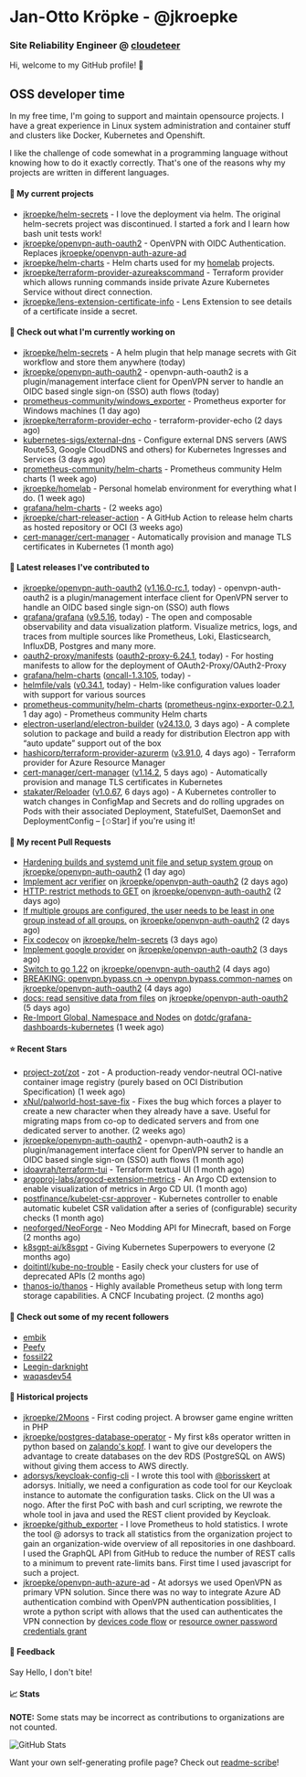 # Jan-Otto Kröpke - @jkroepke
### Site Reliability Engineer @ [cloudeteer](https://cloudeteer.de/)

Hi, welcome to my GitHub profile! 👋

## OSS developer time
In my free time, I'm going to support and maintain opensource projects. I have a great experience in Linux system administration and container stuff and clusters like Docker, Kubernetes and Openshift.

I like the challenge of code somewhat in a programming language without knowing how to do it exactly correctly. That's one of the reasons why my projects are written in different languages.

#### 🌱 My current projects
- [jkroepke/helm-secrets](https://github.com/jkroepke/helm-secrets) - I love the deployment via helm. The original helm-secrets project was discontinued. I started a fork and I learn how bash unit tests work!
- [jkroepke/openvpn-auth-oauth2](https://github.com/jkroepke/openvpn-auth-oauth2) - OpenVPN with OIDC Authentication. Replaces  [jkroepke/openvpn-auth-azure-ad](https://github.com/jkroepke/openvpn-auth-azure-ad) 
- [jkroepke/helm-charts](https://github.com/jkroepke/helm-charts) - Helm charts used for my [homelab](https://github.com/jkroepke/homelab) projects.
- [jkroepke/terraform-provider-azureakscommand](https://github.com/jkroepke/terraform-provider-azureakscommand) - Terraform provider which allows running commands inside private Azure Kubernetes Service without direct connection.
- [jkroepke/lens-extension-certificate-info](https://github.com/jkroepke/lens-extension-certificate-info) - Lens Extension to see details of a certificate inside a secret.

#### 👷 Check out what I'm currently working on

- [jkroepke/helm-secrets](https://github.com/jkroepke/helm-secrets) - A helm plugin that help manage secrets with Git workflow and store them anywhere (today)
- [jkroepke/openvpn-auth-oauth2](https://github.com/jkroepke/openvpn-auth-oauth2) - openvpn-auth-oauth2 is a plugin/management interface client for OpenVPN server to handle an OIDC based single sign-on (SSO) auth flows (today)
- [prometheus-community/windows_exporter](https://github.com/prometheus-community/windows_exporter) - Prometheus exporter for Windows machines (1 day ago)
- [jkroepke/terraform-provider-echo](https://github.com/jkroepke/terraform-provider-echo) - terraform-provider-echo (2 days ago)
- [kubernetes-sigs/external-dns](https://github.com/kubernetes-sigs/external-dns) - Configure external DNS servers (AWS Route53, Google CloudDNS and others) for Kubernetes Ingresses and Services (3 days ago)
- [prometheus-community/helm-charts](https://github.com/prometheus-community/helm-charts) - Prometheus community Helm charts (1 week ago)
- [jkroepke/homelab](https://github.com/jkroepke/homelab) - Personal homelab environment for everything what I do. (1 week ago)
- [grafana/helm-charts](https://github.com/grafana/helm-charts) -  (2 weeks ago)
- [jkroepke/chart-releaser-action](https://github.com/jkroepke/chart-releaser-action) - A GitHub Action to release helm charts as hosted repository or OCI (3 weeks ago)
- [cert-manager/cert-manager](https://github.com/cert-manager/cert-manager) - Automatically provision and manage TLS certificates in Kubernetes (1 month ago)

#### 🔭 Latest releases I've contributed to

- [jkroepke/openvpn-auth-oauth2](https://github.com/jkroepke/openvpn-auth-oauth2) ([v1.16.0-rc.1](https://github.com/jkroepke/openvpn-auth-oauth2/releases/tag/v1.16.0-rc.1), today) - openvpn-auth-oauth2 is a plugin/management interface client for OpenVPN server to handle an OIDC based single sign-on (SSO) auth flows
- [grafana/grafana](https://github.com/grafana/grafana) ([v9.5.16](https://github.com/grafana/grafana/releases/tag/v9.5.16), today) - The open and composable observability and data visualization platform. Visualize metrics, logs, and traces from multiple sources like Prometheus, Loki, Elasticsearch, InfluxDB, Postgres and many more. 
- [oauth2-proxy/manifests](https://github.com/oauth2-proxy/manifests) ([oauth2-proxy-6.24.1](https://github.com/oauth2-proxy/manifests/releases/tag/oauth2-proxy-6.24.1), today) - For hosting manifests to allow for the deployment of OAuth2-Proxy/OAuth2-Proxy
- [grafana/helm-charts](https://github.com/grafana/helm-charts) ([oncall-1.3.105](https://github.com/grafana/helm-charts/releases/tag/oncall-1.3.105), today) - 
- [helmfile/vals](https://github.com/helmfile/vals) ([v0.34.1](https://github.com/helmfile/vals/releases/tag/v0.34.1), today) - Helm-like configuration values loader with support for various sources
- [prometheus-community/helm-charts](https://github.com/prometheus-community/helm-charts) ([prometheus-nginx-exporter-0.2.1](https://github.com/prometheus-community/helm-charts/releases/tag/prometheus-nginx-exporter-0.2.1), 1 day ago) - Prometheus community Helm charts
- [electron-userland/electron-builder](https://github.com/electron-userland/electron-builder) ([v24.13.0](https://github.com/electron-userland/electron-builder/releases/tag/v24.13.0), 3 days ago) - A complete solution to package and build a ready for distribution Electron app with “auto update” support out of the box
- [hashicorp/terraform-provider-azurerm](https://github.com/hashicorp/terraform-provider-azurerm) ([v3.91.0](https://github.com/hashicorp/terraform-provider-azurerm/releases/tag/v3.91.0), 4 days ago) - Terraform provider for Azure Resource Manager
- [cert-manager/cert-manager](https://github.com/cert-manager/cert-manager) ([v1.14.2](https://github.com/cert-manager/cert-manager/releases/tag/v1.14.2), 5 days ago) - Automatically provision and manage TLS certificates in Kubernetes
- [stakater/Reloader](https://github.com/stakater/Reloader) ([v1.0.67](https://github.com/stakater/Reloader/releases/tag/v1.0.67), 6 days ago) - A Kubernetes controller to watch changes in ConfigMap and Secrets and do rolling upgrades on Pods with their associated Deployment, StatefulSet, DaemonSet and DeploymentConfig – [✩Star] if you&#39;re using it!

#### 🔨 My recent Pull Requests

- [Hardening builds and systemd unit file and setup system group](https://github.com/jkroepke/openvpn-auth-oauth2/pull/169) on [jkroepke/openvpn-auth-oauth2](https://github.com/jkroepke/openvpn-auth-oauth2) (1 day ago)
- [Implement acr verifier](https://github.com/jkroepke/openvpn-auth-oauth2/pull/158) on [jkroepke/openvpn-auth-oauth2](https://github.com/jkroepke/openvpn-auth-oauth2) (2 days ago)
- [HTTP: restrict methods to GET](https://github.com/jkroepke/openvpn-auth-oauth2/pull/157) on [jkroepke/openvpn-auth-oauth2](https://github.com/jkroepke/openvpn-auth-oauth2) (2 days ago)
- [If multiple groups are configured, the user needs to be least in one group instead of all groups.](https://github.com/jkroepke/openvpn-auth-oauth2/pull/156) on [jkroepke/openvpn-auth-oauth2](https://github.com/jkroepke/openvpn-auth-oauth2) (2 days ago)
- [Fix codecov](https://github.com/jkroepke/helm-secrets/pull/436) on [jkroepke/helm-secrets](https://github.com/jkroepke/helm-secrets) (3 days ago)
- [Implement google provider](https://github.com/jkroepke/openvpn-auth-oauth2/pull/154) on [jkroepke/openvpn-auth-oauth2](https://github.com/jkroepke/openvpn-auth-oauth2) (3 days ago)
- [Switch to go 1.22](https://github.com/jkroepke/openvpn-auth-oauth2/pull/153) on [jkroepke/openvpn-auth-oauth2](https://github.com/jkroepke/openvpn-auth-oauth2) (4 days ago)
- [BREAKING: openvpn.bypass.cn -&gt; openvpn.bypass.common-names](https://github.com/jkroepke/openvpn-auth-oauth2/pull/151) on [jkroepke/openvpn-auth-oauth2](https://github.com/jkroepke/openvpn-auth-oauth2) (4 days ago)
- [docs: read sensitive data from files](https://github.com/jkroepke/openvpn-auth-oauth2/pull/147) on [jkroepke/openvpn-auth-oauth2](https://github.com/jkroepke/openvpn-auth-oauth2) (5 days ago)
- [Re-Import Global, Namespace and Nodes](https://github.com/dotdc/grafana-dashboards-kubernetes/pull/98) on [dotdc/grafana-dashboards-kubernetes](https://github.com/dotdc/grafana-dashboards-kubernetes) (1 week ago)

#### ⭐ Recent Stars

- [project-zot/zot](https://github.com/project-zot/zot) - zot - A production-ready vendor-neutral OCI-native container image registry (purely based on OCI Distribution Specification) (1 week ago)
- [xNul/palworld-host-save-fix](https://github.com/xNul/palworld-host-save-fix) - Fixes the bug which forces a player to create a new character when they already have a save. Useful for migrating maps from co-op to dedicated servers and from one dedicated server to another. (2 weeks ago)
- [jkroepke/openvpn-auth-oauth2](https://github.com/jkroepke/openvpn-auth-oauth2) - openvpn-auth-oauth2 is a plugin/management interface client for OpenVPN server to handle an OIDC based single sign-on (SSO) auth flows (1 month ago)
- [idoavrah/terraform-tui](https://github.com/idoavrah/terraform-tui) - Terraform textual UI (1 month ago)
- [argoproj-labs/argocd-extension-metrics](https://github.com/argoproj-labs/argocd-extension-metrics) - An Argo CD extension to enable visualization of metrics in Argo CD UI. (1 month ago)
- [postfinance/kubelet-csr-approver](https://github.com/postfinance/kubelet-csr-approver) - Kubernetes controller to enable automatic kubelet CSR validation after a series of (configurable) security checks (1 month ago)
- [neoforged/NeoForge](https://github.com/neoforged/NeoForge) - Neo Modding API for Minecraft, based on Forge (2 months ago)
- [k8sgpt-ai/k8sgpt](https://github.com/k8sgpt-ai/k8sgpt) - Giving Kubernetes Superpowers to everyone (2 months ago)
- [doitintl/kube-no-trouble](https://github.com/doitintl/kube-no-trouble) - Easily check your clusters for use of deprecated APIs (2 months ago)
- [thanos-io/thanos](https://github.com/thanos-io/thanos) - Highly available Prometheus setup with long term storage capabilities. A CNCF Incubating project. (2 months ago)

#### 👯 Check out some of my recent followers

- [embik](https://github.com/embik)
- [Peefy](https://github.com/Peefy)
- [fossil22](https://github.com/fossil22)
- [Leegin-darknight](https://github.com/Leegin-darknight)
- [waqasdev54](https://github.com/waqasdev54)

#### 📜 Historical projects
- [jkroepke/2Moons](https://github.com/jkroepke/2Moons) - First coding project. A browser game engine written in PHP
- [jkroepke/postgres-database-operator](https://github.com/jkroepke/postgres-database-operator) - My first k8s operator written in python based on [zalando's kopf](https://github.com/zalando-incubator/kopf). I want to give our developers the advantage to create databases on the dev RDS (PostgreSQL on AWS) without giving them access to AWS directly.
- [adorsys/keycloak-config-cli](https://github.com/adorsys/keycloak-config-cli) - I wrote this tool with [@borisskert](https://github.com/borisskert) at adorsys. Initially, we need a configuration as code tool for our Keycloak instance to automate the configuration tasks. Click on the UI was a nogo. After the first PoC with bash and curl scripting, we rewrote the whole tool in java and used the REST client provided by Keycloak.
- [jkroepke/github_exporter](https://github.com/jkroepke/github_exporter) - I love Prometheus to hold statistics. I wrote the tool @ adorsys to track all statistics from the organization project to gain an organization-wide overview of all repositories in one dashboard. I used the GraphQL API from GitHub to reduce the number of REST calls to a minimum to prevent rate-limits bans. First time I used javascript for such a project.
- [jkroepke/openvpn-auth-azure-ad](https://github.com/jkroepke/openvpn-auth-azure-ad) - At adorsys we used OpenVPN as primary VPN solution. Since there was no way to integrate Azure AD authentication combind with OpenVPN authentication possiblities, I wrote a python script with allows that the used can authenticates the VPN connection by [devices code flow](https://docs.microsoft.com/en-us/azure/active-directory/develop/v2-oauth2-device-code) or [resource owner password credentials grant](https://docs.microsoft.com/en-us/azure/active-directory/develop/v2-oauth-ropc)

#### 💬 Feedback

Say Hello, I don't bite!

#### 📈 Stats

**NOTE:** Some stats may be incorrect as contributions to organizations
are not counted.

![GitHub Stats](https://github-readme-stats.vercel.app/api?username=jkroepke&count_private=false&theme=tokyonight&show_icons=true)

Want your own self-generating profile page? Check out [readme-scribe](https://github.com/muesli/readme-scribe)!
